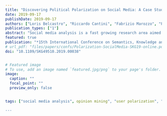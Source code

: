 ```yaml
---
title: "Discovering Political Polarization on Social Media: A Case Study"
date: 2019-09-17
publishDate: 2019-09-17
authors: ["Loris Belcastro", "Riccardo Cantini", "Fabrizio Marozzo", "Paolo Trunfio", "Domenico Talia"]
publication_types: ["1"]
abstract: "Social media analysis is a fast growing research area aimed at extracting useful information from social media. This paper presents a methodology aimed at discovering the behavior of social media users during election campaigns characterized by the competition of political parties. The methodology analyzes the posts published by social media users through an automatic incremental procedure based on feed-forward neural networks. Specifically, starting from a minimum amount of classification rules (a small subset of the hashtags that are notoriously in favor of specific factions), the methodology iteratively increases the inferred knowledge by generating new classification rules. These rules are then used to determine the polarization of social media users towards a party. The proposed methodology has been applied on a case study that analyze the polarization of a large number of Twitter users during the 2018 Italian general election. The achieved results are very close to the real ones and are significantly more accurate than the average of the opinion polls, revealing the high accuracy and effectiveness of the proposed approach."
featured: true
publication: "*15th International Conference on Semantics, Knowledge and Grids (SKG19)*, September, 2019. IEEE, 2019, pp. 182-189"
# url_pdf: "files/papers/confs/Polarization-SocialMedia-SKG19-online.pdf"
doi: "10.1109/SKG49510.2019.00038"


# Featured image
# To use, add an image named `featured.jpg/png` to your page's folder. 
image:
  caption: ""
  focal_point: ""
  preview_only: false


tags: ["social media analysis", opinion mining", "user polarization", "neural networks", "sentiment analysis","political events"]

---
```

